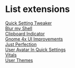 # List extensions

[Quick Setting Tweaker](https://extensions.gnome.org/extension/5446/quick-settings-tweaker/)\
[Blur my Shell](https://extensions.gnome.org/extension/3193/blur-my-shell/)\
[Clipboard Indicator](https://extensions.gnome.org/extension/779/clipboard-indicator/)\
[Gnome 4x UI Improvements](https://extensions.gnome.org/extension/4158/gnome-40-ui-improvements/)\
[Just Perfection](https://extensions.gnome.org/extension/3843/just-perfection/)\
[User Avatar In Quick Settings](https://extensions.gnome.org/extension/5506/user-avatar-in-quick-settings/)\
[Vitals](https://extensions.gnome.org/extension/1460/vitals/)\
[User Themes](https://extensions.gnome.org/extension/19/user-themes/)
